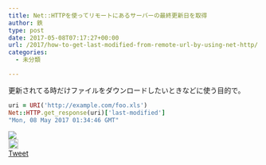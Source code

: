 ```yaml
---
title: Net::HTTPを使ってリモートにあるサーバーの最終更新日を取得
author: 鉄
type: post
date: 2017-05-08T07:17:27+00:00
url: /2017/how-to-get-last-modified-from-remote-url-by-using-net-http/
categories:
  - 未分類

---
```

更新されてる時だけファイルをダウンロードしたいときなどに使う目的で。

```.rb
uri = URI('http://example.com/foo.xls')
Net::HTTP.get_response(uri)['last-modified']
"Mon, 08 May 2017 01:34:46 GMT"
```

<div class='wp_social_bookmarking_light'>
  <div class="wsbl_evernote">
    <a href="#" onclick="Evernote.doClip({ title:'Net::HTTPを使ってリモートにあるサーバーの最終更新日を取得', url:'http://programming.ironsand.net/2017/how-to-get-last-modified-from-remote-url-by-using-net-http/' });return false;"><img src="http://static.evernote.com/article-clipper.png" /></a>
  </div>
  
  <div class="wsbl_hatena_button">
    <a href="//b.hatena.ne.jp/entry/http://programming.ironsand.net/2017/how-to-get-last-modified-from-remote-url-by-using-net-http/" class="hatena-bookmark-button" data-hatena-bookmark-title="Net::HTTPを使ってリモートにあるサーバーの最終更新日を取得" data-hatena-bookmark-layout="standard" title="このエントリーをはてなブックマークに追加"> <img src="//b.hatena.ne.jp/images/entry-button/button-only@2x.png" alt="このエントリーをはてなブックマークに追加" width="20" height="20" style="border: none;" /></a>
  </div>
  
  <div class="wsbl_twitter">
    <a href="https://twitter.com/share" class="twitter-share-button" data-url="http://programming.ironsand.net/2017/how-to-get-last-modified-from-remote-url-by-using-net-http/" data-text="Net::HTTPを使ってリモートにあるサーバーの最終更新日を取得" data-via="ironsand" data-lang="ja">Tweet</a>
  </div>
  
  <div class="wsbl_facebook_like">
    <div id="fb-root">
    </div><fb:like href="http://programming.ironsand.net/2017/how-to-get-last-modified-from-remote-url-by-using-net-http/" layout="button_count" action="like" width="100" share="false" show_faces="false" ></fb:like>
  </div>
</div>

<br class='wp_social_bookmarking_light_clear' />
